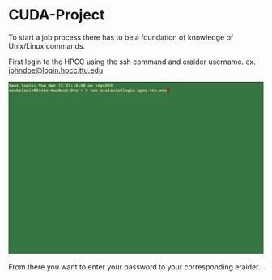 # CUDA-Project

To start a job process there has to be a foundation of knowledge of Unix/Linux commands. 

First login to the HPCC using the ssh command and eraider username. ex. johndoe@login.hpcc.ttu.edu

![login](https://github.com/Man-on-thoughts/CUDA-Project/blob/main/github%20images/login.png)


From there you want to enter your password to your corresponding eraider. 
